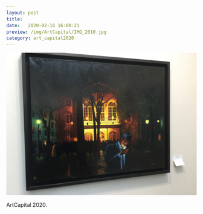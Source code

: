 ```yaml
---
layout: post
title:  
date:   2020-02-16 16:00:21
preview: /img/ArtCapital/IMG_2010.jpg
category: art_capital2020
---
```


![Picture 1](/img/ArtCapital/IMG_2010.jpg) 


ArtCapital 2020.


